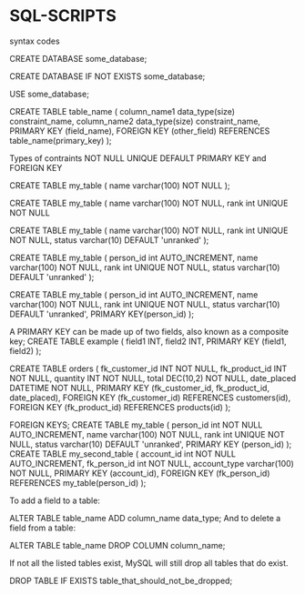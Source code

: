 # SQL-SCRIPTS
syntax codes

CREATE DATABASE some_database;

CREATE DATABASE IF NOT EXISTS some_database;

USE some_database;

CREATE TABLE table_name (
  column_name1 data_type(size) constraint_name,
  column_name2 data_type(size) constraint_name,
  PRIMARY KEY (field_name),
  FOREIGN KEY (other_field) REFERENCES table_name(primary_key)
);

Types of contraints
NOT NULL
UNIQUE
DEFAULT
PRIMARY KEY and FOREIGN KEY

CREATE TABLE my_table (
  name varchar(100) NOT NULL
);

CREATE TABLE my_table (
  name varchar(100) NOT NULL,
  rank int UNIQUE NOT NULL
  
  CREATE TABLE my_table (
  name varchar(100) NOT NULL,
  rank int UNIQUE NOT NULL,
  status varchar(10) DEFAULT 'unranked'
);

CREATE TABLE my_table (
  person_id int AUTO_INCREMENT,
  name varchar(100) NOT NULL,
  rank int UNIQUE NOT NULL,
  status varchar(10) DEFAULT 'unranked'
);

CREATE TABLE my_table (
  person_id int AUTO_INCREMENT,
  name varchar(100) NOT NULL,
  rank int UNIQUE NOT NULL,
  status varchar(10) DEFAULT 'unranked',
  PRIMARY KEY(person_id)
);

A PRIMARY KEY can be made up of two fields, also known as a composite key;
CREATE TABLE example (
    field1 INT,
    field2 INT,
    PRIMARY KEY (field1, field2)
);

CREATE TABLE orders (
      fk_customer_id INT NOT NULL,
      fk_product_id INT NOT NULL, 
      quantity INT NOT NULL, 
      total DEC(10,2) NOT NULL,
      date_placed DATETIME NOT NULL,
      PRIMARY KEY (fk_customer_id, fk_product_id, date_placed),
      FOREIGN KEY (fk_customer_id) REFERENCES customers(id),
      FOREIGN KEY (fk_product_id) REFERENCES products(id)
);

FOREIGN KEYS;
CREATE TABLE my_table (
  person_id int NOT NULL AUTO_INCREMENT,
  name varchar(100) NOT NULL,
  rank int UNIQUE NOT NULL,
  status varchar(10) DEFAULT 'unranked',
  PRIMARY KEY (person_id)
);
CREATE TABLE my_second_table (
  account_id int NOT NULL AUTO_INCREMENT,
  fk_person_id int NOT NULL,
  account_type varchar(100) NOT NULL,
  PRIMARY KEY (account_id),
  FOREIGN KEY (fk_person_id) REFERENCES my_table(person_id)
);

To add a field to a table:

ALTER TABLE table_name
ADD column_name data_type;
And to delete a field from a table:

ALTER TABLE table_name
DROP COLUMN column_name;

If not all the listed tables exist, MySQL will still drop all tables that do exist.

DROP TABLE IF EXISTS table_that_should_not_be_dropped;
